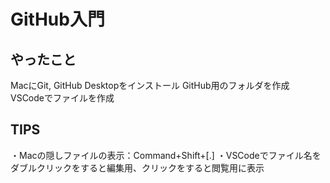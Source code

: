 # GitHub入門

## やったこと
MacにGit, GitHub Desktopをインストール
GitHub用のフォルダを作成
VSCodeでファイルを作成

## TIPS
・Macの隠しファイルの表示：Command+Shift+[.]
・VSCodeでファイル名をダブルクリックをすると編集用、クリックをすると閲覧用に表示
